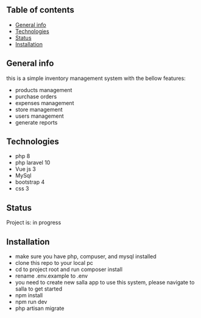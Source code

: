 ## Table of contents
* [General info](#general-info)
* [Technologies](#technologies)
* [Status](#status)
* [Installation](#installation)


## General info
this is a simple inventory management system with the bellow features:
* products management
* purchase orders
* expenses management
* store management
* users management
* generate reports
  
## Technologies
* php 8
* php laravel 10
* Vue js 3
* MySql
* bootstrap 4
* css 3 

## Status
Project is: in progress

## Installation
* make sure you have php, compuser, and mysql installed
* clone this repo to your local pc
* cd to project root and run composer install
* rename .env.example to .env
* you need to create new salla app to use this system, please navigate to salla to get started
* npm install
* npm run dev
* php artisan migrate

